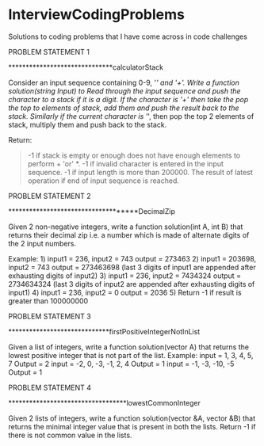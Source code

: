 # InterviewCodingProblems
Solutions to coding problems that I have come across in code challenges


PROBLEM STATEMENT 1

 ******************************calculatorStack
 
 Consider an input sequence containing 0-9, '*' and '+'. Write a function solution(string Input)
 to Read through the input sequence and push the character to a stack if it is a digit. If
 the character is '+' then take the pop the top to elements of stack, add them and push the
 result back to the stack. Similarly if the current character is '*', then pop the top 2 elements
 of stack, multiply them and push back to the stack.
 
 Return:
 > -1 if stack is empty or enough does not have enough elements to perform + 'or' *.
 > -1 if invalid character is entered in the input sequence.
 > -1 if input length is more than 200000.
 > The result of latest operation if end of input sequence is reached.
 
 
PROBLEM STATEMENT 2

 ************************************DecimalZip
 
 Given 2 non-negative integers, write a function solution(int A, int B) that returns their
 decimal zip i.e. a number which is made of alternate digits of the 2 input numbers.
 
 Example:
 		1)	input1 = 236, input2 = 743
   			output = 273463
 		2)	input1 = 203698, input2 = 743
   			output = 273463698 (last 3 digits of input1 are appended after exhausting digits of input2)
 		3) 	input1 = 236, input2 = 7434324
   			output = 2734634324 (last 3 digits of input2 are appended after exhausting digits of input1)
 		4)	input1 = 236, input2 = 0
   			output = 2036
 		5)	Return -1 if result is greater than 100000000


PROBLEM STATEMENT 3

 *****************************firstPositiveIntegerNotInList
 
 Given a list of integers, write a function solution(vector<int> A) that
 returns the lowest positive integer that is not part of the list.
 Example:	input = 1, 3, 4, 5, 7			    Output = 2 
  			     input = -2, 0, -3, -1, 2, 4		Output = 1
 	 		     input = -1, -3, -10, -5			  Output = 1
 
  
PROBLEM STATEMENT 4

 **********************************lowestCommonInteger
 
 Given 2 lists of integers, write a function solution(vector<int> &A, vector<int> &B)
 that returns the minimal integer value that is present in both the lists. Return -1
 if there is not common value in the lists.
